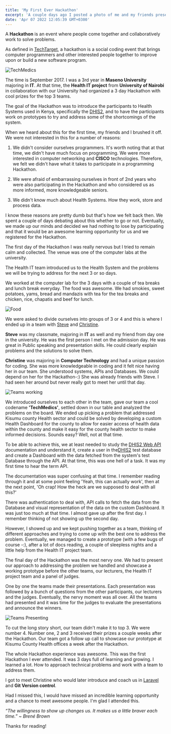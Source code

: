 ```yaml
---
title: 'My First Ever Hackathon'
excerpt: 'A couple days ago I posted a photo of me and my friends presenting a prototype in a Hackathon almost 5 years ago and they both commented reminiscing the whole experience we had back then, so I thought I could write something about the event.'
date: 'Apr 07 2022 12:05:39 GMT+0300'
---
```


A <b>Hackathon</b> is an event where people come together and collaboratively work to solve problems. 

As defined in [TechTarget](https://www.techtarget.com/searchcio/definition/hackathon#:~:text=A%20hackathon%2C%20also%20known%20as,an%20event%20marked%20by%20endurance.), a hackathon is a social coding event that brings computer programmers and other interested people together to improve upon or build a new software program.

![TechMedics](/images/posts/tech-medics.jpg)

The time is September 2017. I was a 3rd year in <b>Maseno University</b> majoring in <b>IT</b>. At that time, the <b>Health IT project</b> from <b>University of Nairobi</b> in collaboration with our University had organized a 3 day Hackathon with cool prizes for the top 3 teams.

The goal of the Hackathon was to introduce the participants to Health Systems used in Kenya, specifically the [DHIS2](https://dhis2.org/), and to have the participants work on prototypes to try and address some of the shortcomings of the system.

When we heard about this for the first time, my friends and I brushed it off. We were not interested in this for a number of reasons:

1. We didn't consider ourselves programmers. It's worth noting that at that time, we didn't have much focus on programming. We were more interested in computer networking and <b>CISCO</b> technologies. Therefore, we felt we didn't have what it takes to participate in a programming Hackathon.

2. We were afraid of embarrassing ourselves in front of 2nd years who were also participating in the Hackathon and who considered us as more informed, more knowledgeable seniors.

3. We didn't know much about Health Systems. How they work, store and process data.

I know these reasons are pretty dumb but that's how we felt back then. We spent a couple of days debating about this whether to go or not. Eventually, we made up our minds and decided we had nothing to lose by participating and that it would be an awesome learning opportunity for us and we registered for the Hackathon.

The first day of the Hackathon I was really nervous but I tried to remain calm and collected. The venue was one of the computer labs at the university. 

The Health IT team introduced us to the Health System and the problems we will be trying to address for the next 3 or so days.

We worked at the computer lab for the 3 days with a couple of tea breaks and lunch break everyday. The food was awesome. We had smokies, sweet potatoes, yams, bread and mandazis with tea for the tea breaks and chicken, rice, chapatis and beef for lunch.

![Food](/images/posts/tea.jpg)

We were asked to divide ourselves into groups of 3 or 4 and this is where I ended up in a team with [Steve](https://ke.linkedin.com/in/stephenodhiamboodipo) and [Christine](https://www.linkedin.com/in/christine-njoroge-70385211a/). 

<b>Steve</b> was my classmate, majoring in <b>IT</b> as well and my friend from day one in the university. He was the first person I met on the admission day. He was great in Public speaking and presentation skills. He could clearly explain problems and the solutions to solve them.

<b>Christine</b> was majoring in <b>Computer Technology</b> and had a unique passion for coding. She was more knowledgeable in coding and it felt nice having her in our team. She understood systems, APIs and Databases. We could depend on her for the Hackathon-:) She was already friends with Steve. I had seen her around but never really got to meet her until that day.

![Teams working](/images/posts/teams.jpg)

We introduced ourselves to each other in the team, gave our team a cool codename <b>'TechMedics'</b>, settled down in our table and analyzed the problems on the board. We ended up picking a problem that addressed Kisumu county Health sector and could be solved by developing a custom Health Dashboard for the county to allow for easier access of health data within the county and make it easy for the county health sector to make informed decisions. Sounds easy? Well, not at that time.

To be able to achieve this, we at least needed to study the [DHIS2 Web API](https://docs.dhis2.org/en/develop/using-the-api/dhis-core-version-235/web-api.html) documentation and understand it, create a user in the[DHIS2](https://dhis2.org/) test database and create a Dashboard with the data fetched from the system's test Database through the API. At that time, this was one hell of a task. It was my first time to hear the term API.

The documentation was super confusing at that time. I remember reading through it and at some point feeling 'Yeah, this can actually work', then at the next point, 'Oh crap! How the heck are we supposed to deal with all this?'

There was authentication to deal with, API calls to fetch the data from the Database and visual representation of the data on the custom Dashboard. It was just too much at that time. I almost gave up after the first day. I remember thinking of not showing up the second day. 

However, I showed up and we kept pushing together as a team, thinking of different approaches and trying to come up with the best one to address the problem. Eventually, we managed to create a prototype (with a few bugs of course -:), after a lot of docs reading, a couple of sleepless nights and a little help from the Health IT project team.

The final day of the Hackathon was the most nervy one. We had to present our approach to addressing the problem we handled and showcase a working prototype before the other teams, our lecturers, the Health IT project team and a panel of judges.

One by one the teams made their presentations. Each presentation was followed by a bunch of questions from the other participants, our lecturers and the judges. Eventually, the nervy moment was all over. All the teams had presented and it was time for the judges to evaluate the presentations 
and announce the winners.

![Teams Presenting](/images/posts/presentation.jpg)

To cut the long story short, our team didn't make it to top 3. We were number 4. Number one, 2 and 3 received their prizes a couple weeks after the Hackathon. Our team got a follow up call to showcase our prototype at Kisumu County Health offices a week after the Hackathon. 

The whole Hackathon experience was awesome. This was the first Hackathon I ever attended. It was 3 days full of learning and growing. I learned a lot. How to approach technical problems and work with a team to address them. 

I got to meet Christine who would later introduce and coach us in [Laravel](https://laravel.com/) and <b>Git Version control</b>.

Had I missed this, I would have missed an incredible learning opportunity and a chance to meet awesome people. I'm glad I attended this.

*“The willingness to show up changes us. It makes us a little braver each time.” ~ Brené Brown*

Thanks for reading!